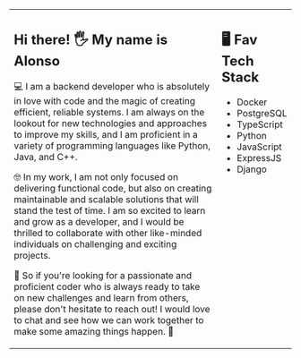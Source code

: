 <table><tr><td valign="top" width="75%">

## Hi there! 🖐 My name is Alonso

💻 I am a backend developer who is absolutely in love with code and the magic of creating efficient, reliable systems. I am always on the lookout for new technologies and approaches to improve my skills, and I am proficient in a variety of programming languages like Python, Java, and C++.

🤓 In my work, I am not only focused on delivering functional code, but also on creating maintainable and scalable solutions that will stand the test of time. I am so excited to learn and grow as a developer, and I would be thrilled to collaborate with other like-minded individuals on challenging and exciting projects.

🤝 So if you're looking for a passionate and proficient coder who is always ready to take on new challenges and learn from others, please don't hesitate to reach out! I would love to chat and see how we can work together to make some amazing things happen. 🤝
 
</td><td valign="top" width="25%">

## 🖥️ Fav Tech Stack

- Docker
- PostgreSQL
- TypeScript
- Python
- JavaScript
- ExpressJS
- Django
 
</tr></tr></table> 
